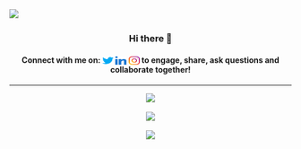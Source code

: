 <!--- [![Visitors](https://visitor-badge.glitch.me/badge?page_id=anuj1207.visitor-badge)](https://github.com/anuj1207) -->
<img width="0em" src="https://visitor-badge.glitch.me/badge?page_id=anuj1207.visitor-badge" />
<h3 align="center">
	Hi there 👋
</h3>

<h4 align="center">
	Connect with me on:  
<a href="https://twitter.com/anuj1207" target="blank"><img align="center" src="https://raw.githubusercontent.com/anuj1207/anuj1207/main/icons/twitter.svg" alt="anuj1207" height="15" width="20" /></a>
<a href="https://linkedin.com/in/anuj-saxena" target="blank"><img align="center" src="https://raw.githubusercontent.com/anuj1207/anuj1207/main/icons/linkedin.svg" alt="in/anuj-saxena" height="15" width="20" /></a>
<a href="https://instagram.com/anuj1207" target="blank"><img align="center" src="https://raw.githubusercontent.com/anuj1207/anuj1207/main/icons/instagram.svg" alt="anuj1207" height="15" width="20" /></a>
 to engage, share, ask questions and collaborate together!
</h4>

<hr>

<p align="center">
	<img width="450em" src="https://github-readme-stats.vercel.app/api?username=anuj1207&show_icons=true&include_all_commits=true&count_private=true&hide_border=true&theme=dark" />
</p>

<p align="center">
	<img width="450em" src="https://github-readme-streak-stats.herokuapp.com/?user=anuj1207&include_all_commits=true&hide_border=true&theme=dark"/>
</p>

<p align="center">
	<img width="450em" src="https://github-readme-stats.vercel.app/api/top-langs/?username=anuj1207&layout=compact&custom_title=Most used languages&langs_count=10&include_all_commits=true&hide_progress=true&hide_border=true&theme=dark&hide=">
</p>


<!--
**anuj1207/anuj1207** is a ✨ _special_ ✨ repository because its `README.md` (this file) appears on your GitHub profile.

Here are some ideas to get you started:

- 🔭 I’m currently working on ...
- 🌱 I’m currently learning ...
- 👯 I’m looking to collaborate on ...
- 🤔 I’m looking for help with ...
- 💬 Ask me about ...
- 📫 How to reach me: ...
- 😄 Pronouns: ...
- ⚡ Fun fact: ...
-->
